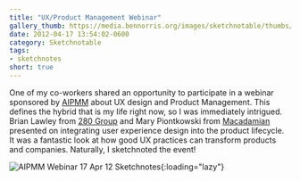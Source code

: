 ```yaml
---
title: "UX/Product Management Webinar"
gallery_thumb: https://media.bennorris.org/images/sketchnotable/thumbs/aipmm-2012-sketchnote.jpg
date: 2012-04-17 13:54:02-0600
category: Sketchnotable
tags:
- sketchnotes
short: true
---
```


One of my co-workers shared an opportunity to participate in a webinar sponsored by <a href="http://www.aipmm.com/" target="_blank">AIPMM</a> about UX design and Product Management. This defines the hybrid that is my life right now, so I was immediately intrigued. Brian Lawley from <a href="http://www.280group.com/" target="_blank">280 Group</a> and Mary Piontkowski from <a href="http://www.macadamian.com/" target="_blank">Macadamian</a> presented on integrating user experience design into the product lifecycle. It was a fantastic look at how good UX practices can transform products and companies. Naturally, I sketchnoted the event!

![AIPMM Webinar 17 Apr 12 Sketchnotes](https://media.bennorris.org/images/sketchnotable/general/aipmm-2012-sketchnote.jpg){:loading="lazy"}
